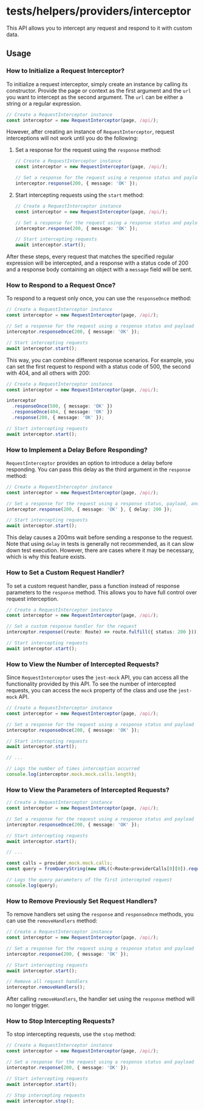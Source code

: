 # tests/helpers/providers/interceptor

This API allows you to intercept any request and respond to it with custom data.

## Usage

### How to Initialize a Request Interceptor?

To initialize a request interceptor, simply create an instance by calling its constructor. Provide the page or context as the first argument and the `url` you want to intercept as the second argument. The `url` can be either a string or a regular expression.

```typescript
// Create a RequestInterceptor instance
const interceptor = new RequestInterceptor(page, /api/);
```

However, after creating an instance of `RequestInterceptor`, request interceptions will not work until you do the following:

1. Set a response for the request using the `response` method:

   ```typescript
   // Create a RequestInterceptor instance
   const interceptor = new RequestInterceptor(page, /api/);

   // Set a response for the request using a response status and payload
   interceptor.response(200, { message: 'OK' });
   ```

2. Start intercepting requests using the `start` method:

   ```typescript
   // Create a RequestInterceptor instance
   const interceptor = new RequestInterceptor(page, /api/);

   // Set a response for the request using a response status and payload
   interceptor.response(200, { message: 'OK' });

   // Start intercepting requests
   await interceptor.start();
   ```

After these steps, every request that matches the specified regular expression will be intercepted, and a response with a status code of 200 and a response body containing an object with a `message` field will be sent.

### How to Respond to a Request Once?

To respond to a request only once, you can use the `responseOnce` method:

```typescript
// Create a RequestInterceptor instance
const interceptor = new RequestInterceptor(page, /api/);

// Set a response for the request using a response status and payload
interceptor.responseOnce(200, { message: 'OK' });

// Start intercepting requests
await interceptor.start();
```

This way, you can combine different response scenarios. For example, you can set the first request to respond with a status code of 500, the second with 404, and all others with 200:

```typescript
// Create a RequestInterceptor instance
const interceptor = new RequestInterceptor(page, /api/);

interceptor
  .responseOnce(500, { message: 'OK' })
  .responseOnce(404, { message: 'OK' })
  .response(200, { message: 'OK' });

// Start intercepting requests
await interceptor.start();
```

### How to Implement a Delay Before Responding?

`RequestInterceptor` provides an option to introduce a delay before responding. You can pass this delay as the third argument in the `response` method:

```typescript
// Create a RequestInterceptor instance
const interceptor = new RequestInterceptor(page, /api/);

// Set a response for the request using a response status, payload, and delay
interceptor.response(200, { message: 'OK' }, { delay: 200 });

// Start intercepting requests
await interceptor.start();
```

This delay causes a 200ms wait before sending a response to the request. Note that using `delay` in tests is generally not recommended, as it can slow down test execution. However, there are cases where it may be necessary, which is why this feature exists.

### How to Set a Custom Request Handler?

To set a custom request handler, pass a function instead of response parameters to the `response` method. This allows you to have full control over request interception.

```typescript
// Create a RequestInterceptor instance
const interceptor = new RequestInterceptor(page, /api/);

// Set a custom response handler for the request
interceptor.response((route: Route) => route.fulfill({ status: 200 }));

// Start intercepting requests
await interceptor.start();
```

### How to View the Number of Intercepted Requests?

Since `RequestInterceptor` uses the `jest-mock` API, you can access all the functionality provided by this API. To see the number of intercepted requests, you can access the `mock` property of the class and use the `jest-mock` API.

```typescript
// Create a RequestInterceptor instance
const interceptor = new RequestInterceptor(page, /api/);

// Set a response for the request using a response status and payload
interceptor.responseOnce(200, { message: 'OK' });

// Start intercepting requests
await interceptor.start();

// ...

// Logs the number of times interception occurred
console.log(interceptor.mock.mock.calls.length);
```

### How to View the Parameters of Intercepted Requests?

```typescript
// Create a RequestInterceptor instance
const interceptor = new RequestInterceptor(page, /api/);

// Set a response for the request using a response status and payload
interceptor.responseOnce(200, { message: 'OK' });

// Start intercepting requests
await interceptor.start();

// ...

const calls = provider.mock.mock.calls;
const query = fromQueryString(new URL((<Route>providerCalls[0][0]).request().url()).search);

// Logs the query parameters of the first intercepted request
console.log(query);
```

### How to Remove Previously Set Request Handlers?

To remove handlers set using the `response` and `responseOnce` methods, you can use the `removeHandlers` method:

```typescript
// Create a RequestInterceptor instance
const interceptor = new RequestInterceptor(page, /api/);

// Set a response for the request using a response status and payload
interceptor.response(200, { message: 'OK' });

// Start intercepting requests
await interceptor.start();

// Remove all request handlers
interceptor.removeHandlers();
```

After calling `removeHandlers`, the handler set using the `response` method will no longer trigger.

### How to Stop Intercepting Requests?

To stop intercepting requests, use the `stop` method:

```typescript
// Create a RequestInterceptor instance
const interceptor = new RequestInterceptor(page, /api/);

// Set a response for the request using a response status and payload
interceptor.response(200, { message: 'OK' });

// Start intercepting requests
await interceptor.start();

// Stop intercepting requests
await interceptor.stop();
```
